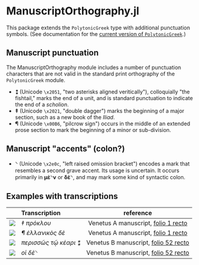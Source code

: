 # ManuscriptOrthography.jl

This package extends the `PolytonicGreek` type with additional punctuation symbols.  (See documentation for the [current version of `PolytonicGreek`](https://neelsmith.github.io/PolytonicGreek.jl/stable/).)

## Manuscript punctuation

The ManuscriptOrthography module includes a number of punctuation characters that are not valid in the standard print orthography of the `PolytonicGreek` module.  


- **⁑**  (Unicode `\x2051`, "two asterisks aligned veritically"), colloquially "the fishtail," marks the end of a unit, and is standard punctuation to indicate the end of a *scholion*.
- **‡** (Unicode `\x2021`, "double dagger") marks the beginning of a major section, such as a new book of the *Iliad*.
- **¶** (Unicode `\x00B6`, "pilcrow sign") occurs in the middle of an extended prose section to mark the beginning of a minor or sub-division.

## Manuscript "accents" (colon?)

- **⸌** (Unicode `\x2e0c`, "left raised omission bracket") encodes a mark that resembles a second grave accent.  Its usage is uncertain. It occurs primarily in **μὲ⸌ν** or **δὲ⸌**, and may mark some kind of syntactic colon.







## Examples with transcriptions

| | Transcription | reference |
| :---: | :--- | :---: |
| ![](http://www.homermultitext.org/iipsrv?OBJ=IIP,1.0&FIF=/project/homer/pyramidal/deepzoom/hmt/vaimg/2017a/VA001RN_0002.tif&RGN=0.1660,0.1741,0.08669,0.01758&WID=200&CVT=JPEG) | *‡ πρόκλου*  | Venetus A manuscript, [folio 1 recto](http://www.homermultitext.org/ict2/?urn=urn:cite2:hmt:vaimg.2017a:VA001RN_0002@0.1660,0.1741,0.08669,0.01758) |
| ![](http://www.homermultitext.org/iipsrv?OBJ=IIP,1.0&FIF=/project/homer/pyramidal/deepzoom/hmt/vaimg/2017a/VA001RN_0002.tif&RGN=0.4930,0.4293,0.1175,0.01786&WID=300&CVT=JPEG)  |  *¶ ἑλλανικὸς δὲ*  | Venetus A manuscript, [folio 1 recto](http://www.homermultitext.org/ict2/?urn=urn:cite2:hmt:vaimg.2017a:VA001RN_0002@0.4930,0.4293,0.1175,0.01786) |
| ![](http://www.homermultitext.org/iipsrv?OBJ=IIP,1.0&FIF=/project/homer/pyramidal/deepzoom/hmt/vbbifolio/v1/vb_51v_52r.tif&RGN=0.7406,0.2936,0.08751,0.02527&wID=250&CVT=JPEG) | *περισσῶς τῷ κέαρι ⁑* | Venetus B manuscript, [folio 52 recto](http://www.homermultitext.org/iipsrv?OBJ=IIP,1.0&FIF=/project/homer/pyramidal/deepzoom/hmt/vbbifolio/v1/vb_51v_52r.tif&RGN=0.7406,0.2936,0.08751,0.02527&wID=250&CVT=JPEG) | 
| ![](http://www.homermultitext.org/iipsrv?OBJ=IIP,1.0&FIF=/project/homer/pyramidal/deepzoom/hmt/vbbifolio/v1/vb_51v_52r.tif&RGN=0.7253,0.1432,0.01861,0.01830&WID=100&CVT=JPEG) | *οἱ δὲ⸌* | Venetus B manuscript, [folio 52 recto](http://www.homermultitext.org/ict2/?urn=urn:cite2:hmt:vbbifolio.v1:vb_51v_52r@0.7406,0.2936,0.08751,0.02527&urn=urn:cite2:hmt:vbbifolio.v1:vb_51v_52r@0.7253,0.1432,0.01861,0.01830) |